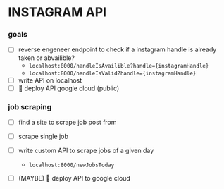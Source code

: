 # INSTAGRAM API

### goals
- [ ] reverse engeneer endpoint to check if a instagram handle is already taken or abvailible?
  - `localhost:8000/handleIsAvailible?handle={instagramHandle}`
  - `localhost:8000/handleIsValid?handle={instagramHandle}`
- [ ] write API on localhost
- [ ] 🚀 deploy API google cloud (public)

### job scraping
- [ ] find a site to scrape job post from
- [ ] scrape single job
- [ ] write custom API to scrape jobs of a given day
  - `localhost:8000/newJobsToday`
- [ ] (MAYBE) 🚀 deploy API to google cloud

